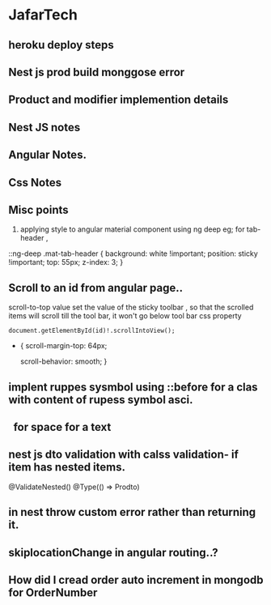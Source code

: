 # JafarTech

## heroku deploy steps

## Nest js prod build monggose error

## Product and modifier implemention details

## Nest JS notes

## Angular Notes.

## Css Notes

## Misc points

1. applying style to angular material component using ng deep
   eg; for tab-header ,

::ng-deep .mat-tab-header {
background: white !important;
position: sticky !important;
top: 55px;
z-index: 3;
}

## Scroll to an id from angular page..

scroll-to-top value set the value of the sticky toolbar , so that the scrolled items will scroll till the tool bar, it won't go below tool bar
css property

    document.getElementById(id)!.scrollIntoView();

- {
  scroll-margin-top: 64px;

  scroll-behavior: smooth;
  }

## implent ruppes sysmbol using ::before for a clas with content of rupess symbol asci.

## &nbsp; for space for a text

## nest js dto validation with calss validation- if item has nested items.

@ValidateNested()
@Type(() => Prodto)

## in nest throw custom error rather than returning it.

## skiplocationChange in angular routing..?


## How did I cread order auto increment in mongodb for OrderNumber
